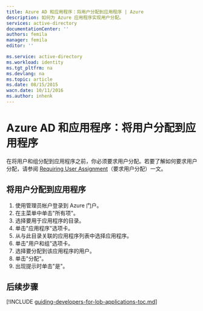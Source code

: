 ```yaml
---
title: Azure AD 和应用程序：将用户分配到应用程序 | Azure
description: 如何为 Azure 应用程序实现用户分配。
services: active-directory
documentationCenter: ''
authors: femila
manager: femila
editor: ''

ms.service: active-directory
ms.workload: identity
ms.tgt_pltfrm: na
ms.devlang: na
ms.topic: article
ms.date: 08/15/2015
wacn.date: 10/11/2016
ms.author: inhenk
---
```


# Azure AD 和应用程序：将用户分配到应用程序
在将用户和组分配到应用程序之前，你必须要求用户分配。若要了解如何要求用户分配，请参阅 [Requiring User Assignment](./active-directory-applications-guiding-developers-requiring-user-assignment.md)（要求用户分配）一文。

## 将用户分配到应用程序
1. 使用管理员帐户登录到 Azure 门户。
2. 在主菜单中单击"所有项"。
3. 选择要用于应用程序的目录。
4. 单击"应用程序"选项卡。
5. 从与此目录关联的应用程序列表中选择应用程序。
6. 单击"用户和组"选项卡。
8. 选择要分配到该应用程序的用户。
9. 单击"分配"。
10. 出现提示时单击"是"。

## 后续步骤
[!INCLUDE [guiding-developers-for-lob-applications-toc.md](../../includes/active-directory-applications-guiding-developers-for-lob-applications-toc.md)]

<!---HONumber=Mooncake_0926_2016-->